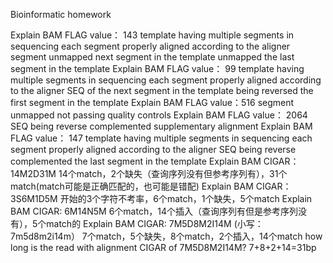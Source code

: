 Bioinformatic homework

Explain BAM FLAG value： 143 
template having multiple segments in sequencing each segment properly aligned according to the aligner segment unmapped next segment in the template unmapped the last segment in the template
Explain BAM FLAG value： 99 
template having multiple segments in sequencing each segment properly aligned according to the aligner SEQ of the next segment in the template being reversed the first segment in the template
Explain BAM FLAG value：516 
segment unmapped not passing quality controls
Explain BAM FLAG value： 2064 
SEQ being reverse complemented supplementary alignment
Explain BAM FLAG value： 147 
template having multiple segments in sequencing each segment properly aligned according to the aligner SEQ being reverse complemented the last segment in the template
Explain BAM CIGAR：14M2D31M 14个match，2个缺失（查询序列没有但参考序列有），31个match(match可能是正确匹配的，也可能是错配)
Explain BAM CIGAR：3S6M1D5M 开始的3个字符不考率，6个match，1个缺失，5个match
Explain BAM CIGAR: 6M14N5M 6个match，14个插入（查询序列有但是参考序列没有），5个match的
Explain BAM CIGAR: 7M5D8M2I14M (小写：7m5d8m2i14m） 7个match，5个缺失，8个match，2个插入，14个match
how long is the read with alignment CIGAR of 7M5D8M2I14M? 7+8+2+14=31bp
